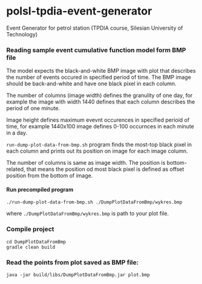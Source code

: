 polsl-tpdia-event-generator
===========================

Event Generator for petrol station (TPDIA course, Silesian University of Technology)

### Reading sample event cumulative function model form BMP file

The model expects the black-and-white BMP image with plot that describes the number of
events occured in specified period of time. The BMP image should be back-and-white
and have one black pixel in each column.

The number of columns (image width) defines the granulity of one day, for example
the image with width 1440 defines that each column describes the period of one minute.

Image height defines maximum evevnt occurences in specified perioid of time, for example
1440x100 image defines 0-100 occurnces in each minute in a day.

`run-dump-plot-data-from-bmp.sh` program finds the most-top black pixel in each column and prints out its position on image
for each image column.

The number of columns is same as image width. The position is
bottom-related, that means the position od most black pixel is defined
as offset position from the bottom of image.

#### Run precompiled program

```
./run-dump-plot-data-from-bmp.sh ./DumpPlotDataFromBmp/wykres.bmp
```

where `./DumpPlotDataFromBmp/wykres.bmp` is path to your plot file.

### Compile project

```
cd DumpPlotDataFromBmp
gradle clean build
```

### Read the points from plot saved as BMP file:

```
java -jar build/libs/DumpPlotDataFromBmp.jar plot.bmp
```
